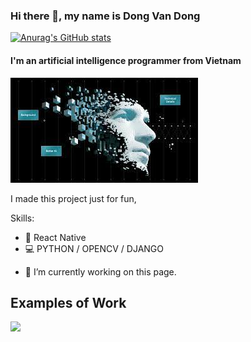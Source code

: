 ### Hi there 👋, my name is Dong Van Dong
[![Anurag's GitHub stats](https://github-readme-stats.vercel.app/api?username=dongdv95)](https://github.com/anuraghazra/github-readme-stats)
#### I'm an artificial intelligence programmer from Vietnam

![I'm an artificial intelligence programmer from Vietnam](https://github.com/dongdv95/dongdv95.github.io/blob/main/bg.jpeg?raw=true)

I made this project just for fun, 

Skills: 

* 📱 React Native
* 💻 PYTHON / OPENCV / DJANGO 

- 🔭 I’m currently working on this page. 



## Examples of Work
<img src="https://github.com/dongdv95/dongdv95.github.io/blob/main/aibackgroundpicolo.gif?raw=true" width="512" >

